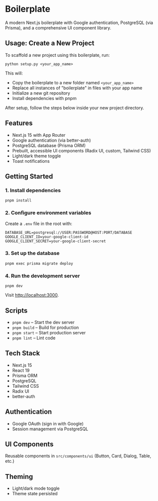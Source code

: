 # Boilerplate

A modern Next.js boilerplate with Google authentication, PostgreSQL (via Prisma), and a comprehensive UI component library.

## Usage: Create a New Project

To scaffold a new project using this boilerplate, run:

```
python setup.py <your_app_name>
```

This will:

- Copy the boilerplate to a new folder named `<your_app_name>`
- Replace all instances of "boilerplate" in files with your app name
- Initialize a new git repository
- Install dependencies with pnpm

After setup, follow the steps below inside your new project directory.

## Features

- Next.js 15 with App Router
- Google authentication (via better-auth)
- PostgreSQL database (Prisma ORM)
- Prebuilt, accessible UI components (Radix UI, custom, Tailwind CSS)
- Light/dark theme toggle
- Toast notifications

## Getting Started

### 1. Install dependencies

```
pnpm install
```

### 2. Configure environment variables

Create a `.env` file in the root with:

```
DATABASE_URL=postgresql://USER:PASSWORD@HOST:PORT/DATABASE
GOOGLE_CLIENT_ID=your-google-client-id
GOOGLE_CLIENT_SECRET=your-google-client-secret
```

### 3. Set up the database

```
pnpm exec prisma migrate deploy
```

### 4. Run the development server

```
pnpm dev
```

Visit [http://localhost:3000](http://localhost:3000).

## Scripts

- `pnpm dev` – Start the dev server
- `pnpm build` – Build for production
- `pnpm start` – Start production server
- `pnpm lint` – Lint code

## Tech Stack

- Next.js 15
- React 19
- Prisma ORM
- PostgreSQL
- Tailwind CSS
- Radix UI
- better-auth

## Authentication

- Google OAuth (sign in with Google)
- Session management via PostgreSQL

## UI Components

Reusable components in `src/components/ui` (Button, Card, Dialog, Table, etc.)

## Theming

- Light/dark mode toggle
- Theme state persisted
